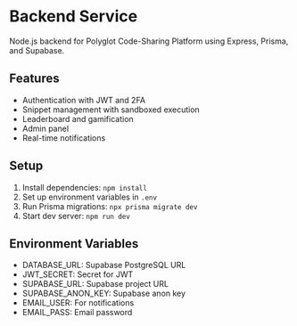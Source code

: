 # Backend Service

Node.js backend for Polyglot Code-Sharing Platform using Express, Prisma, and Supabase.

## Features

- Authentication with JWT and 2FA
- Snippet management with sandboxed execution
- Leaderboard and gamification
- Admin panel
- Real-time notifications

## Setup

1. Install dependencies: `npm install`
2. Set up environment variables in `.env`
3. Run Prisma migrations: `npx prisma migrate dev`
4. Start dev server: `npm run dev`

## Environment Variables

- DATABASE_URL: Supabase PostgreSQL URL
- JWT_SECRET: Secret for JWT
- SUPABASE_URL: Supabase project URL
- SUPABASE_ANON_KEY: Supabase anon key
- EMAIL_USER: For notifications
- EMAIL_PASS: Email password